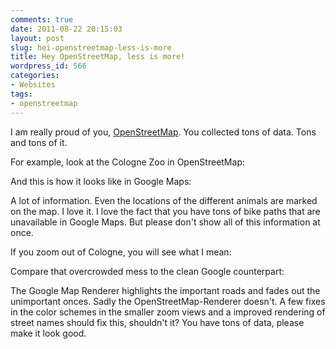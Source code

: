 ```yaml
---
comments: true
date: 2011-08-22 20:15:03
layout: post
slug: hei-openstreetmap-less-is-more
title: Hey OpenStreetMap, less is more!
wordpress_id: 566
categories:
- Websites
tags:
- openstreetmap
---
```


I am really proud of you, [OpenStreetMap](http://openstreetmap.org). You collected tons of data. Tons and tons of it. 

For example, look at the Cologne Zoo in OpenStreetMap:



And this is how it looks like in Google Maps:



A lot of information. Even the locations of the different animals are marked on the map. I love it. I love the fact that you have tons of bike paths that are unavailable in Google Maps. But please don't show all of this information at once.

If you zoom out of Cologne, you will see what I mean:



Compare that overcrowded mess to the clean Google counterpart:



The Google Map Renderer highlights the important roads and fades out the unimportant onces. Sadly the OpenStreetMap-Renderer doesn't. A few fixes in the color schemes in the smaller zoom views and a improved rendering of street names should fix this, shouldn't it? You have tons of data, please make it look good.
